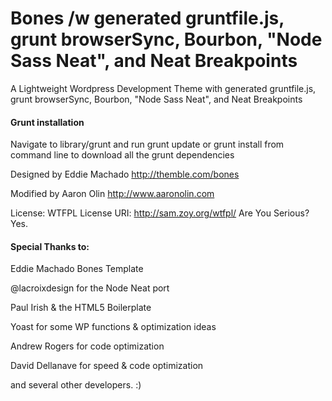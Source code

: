 # Bones /w generated gruntfile.js, grunt browserSync, Bourbon, "Node Sass Neat", and Neat Breakpoints
A Lightweight Wordpress Development Theme with generated gruntfile.js, grunt browserSync, Bourbon, "Node Sass Neat", and Neat Breakpoints

#### Grunt installation
Navigate to library/grunt and run grunt update or grunt install from command line to download all the grunt dependencies

Designed by Eddie Machado
http://themble.com/bones

Modified by Aaron Olin
http://www.aaronolin.com



License: WTFPL
License URI: http://sam.zoy.org/wtfpl/
Are You Serious? Yes.


#### Special Thanks to:
Eddie Machado Bones Template

@lacroixdesign for the Node Neat port

Paul Irish & the HTML5 Boilerplate

Yoast for some WP functions & optimization ideas

Andrew Rogers for code optimization

David Dellanave for speed & code optimization

and several other developers. :)

